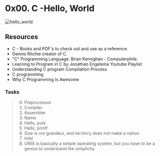 # 0x00. C -Hello, World
![hello_world](https://user-images.githubusercontent.com/125459327/225973899-4f1afe6a-5681-4bcf-9e4b-e3a5765fcb5d.gif)
## Resources

* C - Books and PDF's to check out and use as a reference.
* Dennis Ritchie creator of C.
* "C" Programming Language: Brian Kernighan - Computerphile.
* Learning to Program in C by Jonathan Engelsma Youtube Playlist
* Understanding C program Compilation Process.
* C programming
* Why C Programming Is Awesome

### Tasks

> 0. Preprocessor
> 1. Compiler
> 2. Assembler
> 3. Name
> 4. Hello, puts
> 5. Hello, printf
> 6. Size is not grandeur, and territory does not make a nation
> 7. Intel
> 8. UNIX is basically a simple operating system, but you have to be a genius to understand the simplicity 
